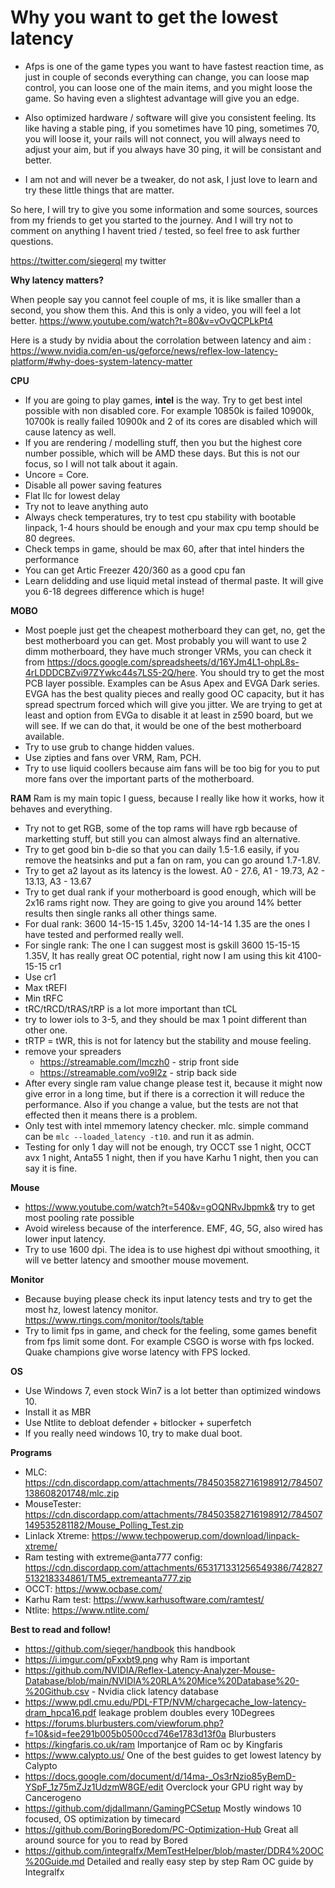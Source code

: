 # Why you want to get the lowest latency #
- Afps is one of the game types you want to have fastest reaction time, as just in couple of seconds everything can change, you can loose map control,  you can loose one of the main items, and you might loose the game. So having even a slightest advantage will give you an edge.

- Also optimized hardware / software will give you consistent feeling. Its like having a stable ping, if you sometimes have 10 ping, sometimes 70, you will loose it, your rails will not connect, you will always need to adjust your aim, but if you always have 30 ping, it will be consistant and better. 

- I am not and will never be a tweaker, do not ask, I just love to learn and try these little things that are matter.

So here, I will try to give you some information and some sources, sources from my friends to get you started to the journey. And I will try not to comment on anything I havent tried / tested, so feel free to ask further questions.

https://twitter.com/siegerql my twitter

**Why latency matters?**

When people say you cannot feel couple of ms, it is like smaller than a second, you show them this.  And this is only a video, you will feel a lot better. https://www.youtube.com/watch?t=80&v=vOvQCPLkPt4 

Here is a study by nvidia about the corrolation between latency and aim : https://www.nvidia.com/en-us/geforce/news/reflex-low-latency-platform/#why-does-system-latency-matter

**CPU**
- If you are going to play games, **intel** is the way. Try to get best intel possible with non disabled core. For example 10850k is failed 10900k, 10700k is really failed 10900k and 2 of its cores are disabled which will cause latency as well.
- If you are rendering / modelling stuff, then you but the highest core number possible, which will be AMD these days. But this is not our focus, so I will not talk about it again.
- Uncore = Core.
- Disable all power saving features
- Flat llc for lowest delay
- Try not to leave anything auto
- Always check temperatures, try to test cpu stability with bootable linpack, 1-4 hours should be enough and your max cpu temp should be 80 degrees.
- Check temps in game, should be max 60, after that intel hinders the performance
- You can get Artic Freezer 420/360 as a good cpu fan
- Learn delidding and use liquid metal instead of thermal paste. It will give you 6-18 degrees difference which is huge!

**MOBO**
- Most poeple just get the cheapest motherboard they can get, no, get the best motherboard you can get. Most probably you will want to use 2 dimm motherboard, they have much stronger VRMs, you can check it from https://docs.google.com/spreadsheets/d/16YJm4L1-ohpL8s-4rLDDDCBZvi97ZYwkc44s7LS5-2Q/here. You should try to get the most PCB layer possible. Examples can be Asus Apex and EVGA Dark series. EVGA has the best quality pieces and really good OC capacity, but it has spread spectrum forced which will give you jitter. We are trying to get at least and option from EVGa to disable it at least in z590 board, but we will see. If we can do that, it would be one of the best motherboard available.
- Try to use grub to change hidden values.
- Use zipties and fans over VRM, Ram, PCH. 
- Try to use liquid coollers because aim fans will be too big for you to put more fans over the important parts of the motherboard.


**RAM**
Ram is my main topic I guess, because I really like how it works, how it behaves and everything.
- Try not to get RGB, some of the top rams will have rgb because of marketting stuff, but still you can almost always find an alternative.
- Try to get good bin b-die so that you can daily 1.5-1.6 easily, if you remove the heatsinks and put a fan on ram, you can go around 1.7-1.8V.
- Try to get a2 layout as its latency is the lowest. A0 - 27.6, A1 - 19.73, A2 - 13.13, A3 - 13.67
- Try to get dual rank if your motherboard is good enough, which will be 2x16 rams right now. They are going to give you around 14% better results then single ranks all other things same.
- For dual rank: 3600 14-15-15 1.45v, 3200 14-14-14 1.35 are the ones I have tested and performed really well.
- For single rank: The one I can suggest most is gskill 3600 15-15-15 1.35V, It has really great OC potential, right now I am using this kit 4100-15-15 cr1
- Use cr1
- Max tREFI
- Min tRFC
- tRC/tRCD/tRAS/tRP is a lot more important than tCL
- try to lower iols to 3-5, and they should be max 1 point different than other one. 
- tRTP = tWR, this is not for latency but the stability and mouse feeling.
- remove your spreaders 
  - https://streamable.com/lmczh0 - strip front side 
  - https://streamable.com/vo9l2z - strip back side 
- After every single ram value change please test it, because it might now give error in a long time, but if there is a correction it will reduce the performance. Also if you change a value, but the tests are not that effected then it means there is a problem.
- Only test with intel mmemory latency checker. mlc. simple command can be `mlc --loaded_latency -t10`. and run it as admin.
- Testing for only 1 day will not be enough, try OCCT sse 1 night, OCCT avx 1 night, Anta55 1 night, then if you have Karhu 1 night, then you can say it is fine.
	
**Mouse**
- https://www.youtube.com/watch?t=540&v=gOQNRvJbpmk& try to get most pooling rate possible
- Avoid wireless because of the interference. EMF, 4G, 5G, also wired has lower input latency.
- Try to use 1600 dpi. The idea is to use highest dpi without smoothing, it will ve better latency and smoother mouse movement.
    
**Monitor**
- Because buying please check its input latency tests and try to get the most hz, lowest latency monitor. https://www.rtings.com/monitor/tools/table
- Try to limit fps in game, and check for the feeling, some games benefit from fps limit some dont. For example CSGO is worse with fps locked. Quake champions give worse latency with FPS locked.
    
**OS**
- Use Windows 7, even stock Win7 is a lot better than optimized windows 10.
- Install it as MBR
- Use Ntlite to debloat defender + bitlocker + superfetch
- If you really need windows 10, try to make dual boot.

**Programs**

- MLC: https://cdn.discordapp.com/attachments/784503582716198912/784507138608201748/mlc.zip
- MouseTester: https://cdn.discordapp.com/attachments/784503582716198912/784507149535281182/Mouse_Polling_Test.zip
- Linlack Xtreme: https://www.techpowerup.com/download/linpack-xtreme/
- Ram testing with extreme@anta777 config: https://cdn.discordapp.com/attachments/653171331256549386/742827513218334861/TM5_extremeanta777.zip
- OCCT: https://www.ocbase.com/
- Karhu Ram test: https://www.karhusoftware.com/ramtest/
- Ntlite: https://www.ntlite.com/


**Best to read and follow!**
- https://github.com/sieger/handbook this handbook
- https://i.imgur.com/pFxxbt9.png why Ram is important
- https://github.com/NVIDIA/Reflex-Latency-Analyzer-Mouse-Database/blob/main/NVIDIA%20RLA%20Mice%20Database%20-%20Github.csv - Nvidia click latency database
- https://www.pdl.cmu.edu/PDL-FTP/NVM/chargecache_low-latency-dram_hpca16.pdf leakage problem doubles every 10Degrees
- https://forums.blurbusters.com/viewforum.php?f=10&sid=fee291b005b0500ccd746e1783d13f0a Blurbusters
- https://kingfaris.co.uk/ram Importanjce of Ram oc by Kingfaris
- https://www.calypto.us/ One of the best guides to get lowest latency by Calypto
- https://docs.google.com/document/d/14ma-_Os3rNzio85yBemD-YSpF_1z75mZJz1UdzmW8GE/edit Overclock your GPU right way by Cancerogeno
- https://github.com/djdallmann/GamingPCSetup Mostly windows 10 focused, OS optimization by timecard
- https://github.com/BoringBoredom/PC-Optimization-Hub Great all around source for you to read by Bored
- https://github.com/integralfx/MemTestHelper/blob/master/DDR4%20OC%20Guide.md Detailed and really easy step by step Ram OC guide by Integralfx
